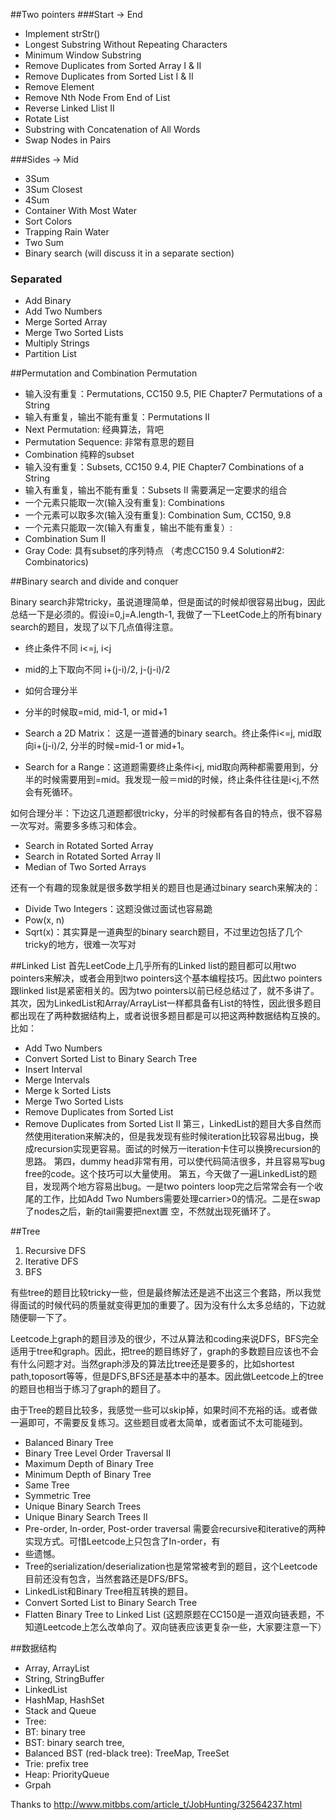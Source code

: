 ##Two pointers
###Start -> End
* Implement strStr()
* Longest Substring Without Repeating Characters
* Minimum Window Substring
* Remove Duplicates from Sorted Array I & II
* Remove Duplicates from Sorted List I & II
* Remove Element
* Remove Nth Node From End of List
* Reverse Linked Llist II
* Rotate List
* Substring with Concatenation of All Words
* Swap Nodes in Pairs

###Sides -> Mid
* 3Sum
* 3Sum Closest
* 4Sum
* Container With Most Water
* Sort Colors
* Trapping Rain Water
* Two Sum
* Binary search (will discuss it in a separate section)

### Separated
* Add Binary
* Add Two Numbers
* Merge Sorted Array
* Merge Two Sorted Lists
* Multiply Strings
* Partition List

##Permutation and Combination
Permutation
* 输入没有重复：Permutations, CC150 9.5, PIE Chapter7 Permutations of a String
* 输入有重复，输出不能有重复：Permutations II
* Next Permutation: 经典算法，背吧
* Permutation Sequence: 非常有意思的题目
* Combination
纯粹的subset
* 输入没有重复：Subsets, CC150 9.4, PIE Chapter7 Combinations of a String
* 输入有重复，输出不能有重复：Subsets II
需要满足一定要求的组合
* 一个元素只能取一次(输入没有重复): Combinations
* 一个元素可以取多次(输入没有重复): Combination Sum, CC150, 9.8
* 一个元素只能取一次(输入有重复，输出不能有重复）:
* Combination Sum II
* Gray Code: 具有subset的序列特点 （考虑CC150 9.4 Solution#2: Combinatorics)

##Binary search and divide and conquer

Binary search非常tricky，虽说道理简单，但是面试的时候却很容易出bug，因此总结一下是必须的。假设i=0,j=A.length-1, 我做了一下LeetCode上的所有binary search的题目，发现了以下几点值得注意。

* 终止条件不同 i<=j, i<j
* mid的上下取向不同 i+(j-i)/2, j-(j-i)/2
* 如何合理分半
* 分半的时候取=mid, mid-1, or mid+1

* Search a 2D Matrix： 这是一道普通的binary search。终止条件i<=j, mid取向i+(j-i)/2, 分半的时候=mid-1 or mid+1。
* Search for a Range：这道题需要终止条件i<j, mid取向两种都需要用到，分半的时候需要用到=mid。我发现一般＝mid的时候，终止条件往往是i<j,不然会有死循环。

如何合理分半：下边这几道题都很tricky，分半的时候都有各自的特点，很不容易一次写对。需要多多练习和体会。
* Search in Rotated Sorted Array
* Search in Rotated Sorted Array II
* Median of Two Sorted Arrays

还有一个有趣的现象就是很多数学相关的题目也是通过binary search来解决的：
* Divide Two Integers：这题没做过面试也容易跪
* Pow(x, n)
* Sqrt(x)：其实算是一道典型的binary search题目，不过里边包括了几个tricky的地方，很难一次写对

##Linked List
首先LeetCode上几乎所有的Linked list的题目都可以用two pointers来解决，或者会用到two pointers这个基本编程技巧。因此two pointers跟linked list是紧密相关的。因为two pointers以前已经总结过了，就不多讲了。
其次，因为LinkedList和Array/ArrayList一样都具备有List的特性，因此很多题目都出现在了两种数据结构上，或者说很多题目都是可以把这两种数据结构互换的。比如：
* Add Two Numbers
* Convert Sorted List to Binary Search Tree
* Insert Interval
* Merge Intervals
* Merge k Sorted Lists
* Merge Two Sorted Lists
* Remove Duplicates from Sorted List
* Remove Duplicates from Sorted List II
第三，LinkedList的题目大多自然而然使用iteration来解决的，但是我发现有些时候iteration比较容易出bug，换成recursion实现更容易。面试的时候万一iteration卡住可以换换recursion的思路。
第四，dummy head非常有用，可以使代码简洁很多，并且容易写bug free的code。这个技巧可以大量使用。
第五，今天做了一遍LinkedList的题目，发现两个地方容易出bug。一是two pointers
loop完之后常常会有一个收尾的工作，比如Add Two Numbers需要处理carrier>0的情况。二是在swap了nodes之后，新的tail需要把next置
空，不然就出现死循环了。

##Tree
1. Recursive DFS
2. Iterative DFS
3. BFS

有些tree的题目比较tricky一些，但是最终解法还是逃不出这三个套路，所以我觉得面试的时候代码的质量就变得更加的重要了。因为没有什么太多总结的，下边就随便聊一下了。

Leetcode上graph的题目涉及的很少，不过从算法和coding来说DFS，BFS完全适用于tree和graph。因此，把tree的题目练好了，graph的多数题目应该也不会有什么问题才对。当然graph涉及的算法比tree还是要多的，比如shortest path,toposort等等，但是DFS,BFS还是基本中的基本。因此做Leetcode上的tree的题目也相当于练习了graph的题目了。

由于Tree的题目比较多，我感觉一些可以skip掉，如果时间不充裕的话。或者做一遍即可，不需要反复练习。这些题目或者太简单，或者面试不太可能碰到。

* Balanced Binary Tree
* Binary Tree Level Order Traversal II
* Maximum Depth of Binary Tree
* Minimum Depth of Binary Tree
* Same Tree
* Symmetric Tree
* Unique Binary Search Trees
* Unique Binary Search Trees II
* Pre-order, In-order, Post-order traversal
需要会recursive和iterative的两种实现方式。可惜Leetcode上只包含了In-order，有
* 些遗憾。
* Tree的serialization/deserialization也是常常被考到的题目，这个Leetcode目前还没有包含，当然套路还是DFS/BFS。
* LinkedList和Binary Tree相互转换的题目。
* Convert Sorted List to Binary Search Tree
* Flatten Binary Tree to Linked List
(这题原题在CC150是一道双向链表题，不知道Leetcode上怎么改单向了。双向链表应该更复杂一些，大家要注意一下）


##数据结构
* Array, ArrayList
* String, StringBuffer
* LinkedList
* HashMap, HashSet
* Stack and Queue
* Tree:
* BT: binary tree
* BST: binary search tree,
* Balanced BST (red-black tree): TreeMap, TreeSet
* Trie: prefix tree
* Heap: PriorityQueue
* Grpah

Thanks to http://www.mitbbs.com/article_t/JobHunting/32564237.html
